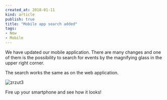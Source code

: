 ```yaml
---
created_at: 2018-01-11 
kind: article
publish: true
title: "Mobile app search added"
tags:
- New
- Mobile
---
```

We have updated our mobile application. There are many changes and one of them is the possibility to search for events by the magnifying glass in the upper right corner. 

The search works the same as on the web application.

![zrzut3](https://user-images.githubusercontent.com/35560964/39179809-85c97978-47b5-11e8-8446-8955ab0d052a.png)

Fire up your smartphone and see how it looks!
